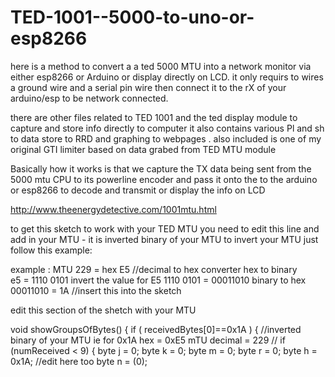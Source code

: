 # TED-1001--5000-to-uno-or-esp8266

here is a method to convert a a ted 5000 MTU into a network monitor via either esp8266 or Arduino or display directly on LCD.
it only requirs to wires  a ground wire and a  serial pin wire then connect it to the rX of your arduino/esp to be network connected.

there are other files related to TED 1001 and the ted display module  to capture  and store info directly to computer  it also contains various Pl and sh to data  store to RRD and graphing to webpages .   also included is one of my original GTI limiter based on  data grabed from  TED MTU module

Basically how it works is that we capture the TX data being sent  from the  5000 mtu CPU to its powerline encoder and pass it onto the to the arduino or esp8266  to decode  and transmit or display the info on LCD

http://www.theenergydetective.com/1001mtu.html

to get this sketch to work with your TED MTU  you need to edit this line and add in your MTU - it is inverted binary of your MTU to invert your MTU just  follow this example:


example : MTU 229 = hex E5  //decimal to hex converter
hex to binary  
e5 = 1110 0101
invert the value for E5 
1110 0101 = 00011010
binary to hex
00011010 = 1A //insert this into the sketch

 edit this section of the shetch with your MTU
 
void showGroupsOfBytes() {
    if ( receivedBytes[0]==0x1A )  { //inverted binary of your MTU ie for 0x1A   hex = 0xE5 mTU decimal = 229
    // if (numReceived < 9) {
    byte j = 0;
    byte k = 0;
    byte m = 0;
    byte r = 0;
    byte h = 0x1A;  //edit here too
     byte n = (0);
